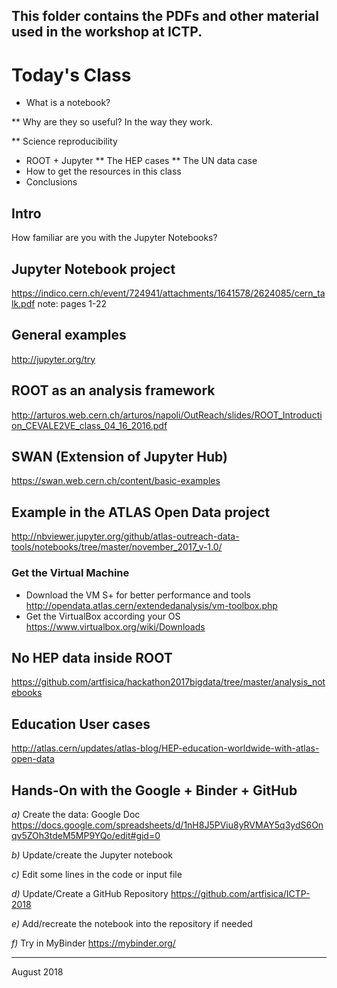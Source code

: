 ## This folder contains the PDFs and other material used in the workshop at ICTP.

# Today's Class

* What is a notebook?

** Why are they so useful? In the way they work.

** Science reproducibility

* ROOT + Jupyter
** The HEP cases
** The UN data case
* How to get the resources in this class
* Conclusions


## Intro
How familiar are you with the Jupyter Notebooks?

## Jupyter Notebook project
https://indico.cern.ch/event/724941/attachments/1641578/2624085/cern_talk.pdf
note: pages 1-22


## General examples
http://jupyter.org/try


## ROOT as an analysis framework
http://arturos.web.cern.ch/arturos/napoli/OutReach/slides/ROOT_Introduction_CEVALE2VE_class_04_16_2016.pdf


## SWAN (Extension of Jupyter Hub)
https://swan.web.cern.ch/content/basic-examples


## Example in the ATLAS Open Data project
http://nbviewer.jupyter.org/github/atlas-outreach-data-tools/notebooks/tree/master/november_2017_v-1.0/


### Get the Virtual Machine
* Download the VM S+ for better performance and tools
http://opendata.atlas.cern/extendedanalysis/vm-toolbox.php
* Get the VirtualBox according your OS
https://www.virtualbox.org/wiki/Downloads

## No HEP data inside ROOT
https://github.com/artfisica/hackathon2017bigdata/tree/master/analysis_notebooks


## Education User cases
http://atlas.cern/updates/atlas-blog/HEP-education-worldwide-with-atlas-open-data


## Hands-On with the Google + Binder + GitHub
*a)* Create the data: Google Doc
https://docs.google.com/spreadsheets/d/1nH8J5PViu8yRVMAY5q3ydS6Onqv5ZOh3tdeM5MP9YQo/edit#gid=0

*b)* Update/create the Jupyter notebook

*c)* Edit some lines in the code or input file

*d)* Update/Create a GitHub Repository
https://github.com/artfisica/ICTP-2018

*e)* Add/recreate the notebook into the repository if needed

*f)* Try in MyBinder 
https://mybinder.org/


-----------
August 2018
